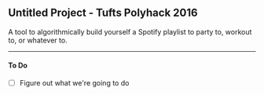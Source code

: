 ## Untitled Project - Tufts Polyhack 2016

A tool to algorithmically build yourself a Spotify playlist to party to, workout to, or whatever to.

* * *

#### To Do
- [ ] Figure out what we're going to do